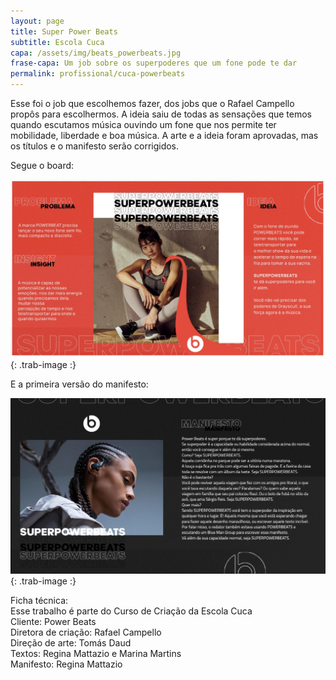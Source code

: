 ```yaml
---
layout: page
title: Super Power Beats
subtitle: Escola Cuca
capa: /assets/img/beats_powerbeats.jpg
frase-capa: Um job sobre os superpoderes que um fone pode te dar
permalink: profissional/cuca-powerbeats
---
```


Esse foi o job que escolhemos fazer, dos jobs que o Rafael Campello propôs para escolhermos. A ideia saiu de todas as sensações que temos quando escutamos música ouvindo um fone que nos permite ter mobilidade, liberdade e boa música. A arte e a ideia foram aprovadas, mas os títulos e o manifesto serão corrigidos.  

Segue o board:  

![imagem com fundo vermelho. Com o título Suoer power beats. No centro a foto de uma mulher oriental usando roupas de ginastica, os fones powerbeats e uma capa da mesma cor do fundo do board com o símbolo do produto.'](/assets/img/board_beats.png){: .trab-image :}  

E a primeira versão do manifesto:  

![imagem com fundo preto. Um homem de lado usando o fone.'](/assets/img/beats_manifesto.png){: .trab-image :}  

Ficha técnica:  
Esse trabalho é parte do Curso de Criação da Escola Cuca  
Cliente: Power Beats  
Diretora de criação: Rafael Campello    
Direção de arte: Tomás Daud    
Textos: Regina Mattazio e Marina Martins  
Manifesto: Regina Mattazio

